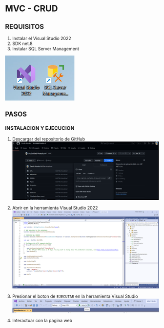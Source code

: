 # MVC - CRUD

## REQUISITOS 
1. Instalar el Visual Studio 2022 
2. SDK net.8
3. Instalar SQL Server Management

 ![requisitos](./assets/img/cap1.png)

## PASOS

### INSTALACION Y EJECUCION 
1. Descargar del repositorio de GitHub 
 ![paso1](./assets/img/paso1.png)

2. Abrir en la herramienta Visual Studio 2022
 ![paso2](./assets/img/paso2.png)

3. Presionar el boton de `EJECUTAR` en la herramienta Visual Studio 
 ![paso3](./assets/img/paso3.png)

4. Interactuar con la pagina web


